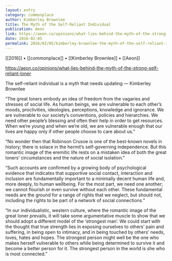 ```yaml
---
layout: entry
category: commonplace
author: Kimberley Brownlee
title: The Myth of the Self-Reliant Individual
publication: Aeon
link: https://aeon.co/opinions/what-lies-behind-the-myth-of-the-strong-self-reliant-loner
date: 2016-02-05
permalink: 2016/02/05/kimberley-brownlee-the-myth-of-the-self-reliant-individual
---
```


[[2016]] • [[commonplace]] • [[Kimberley Brownlee]] • [[Aeon]]

https://aeon.co/opinions/what-lies-behind-the-myth-of-the-strong-self-reliant-loner

The self-reliant individual is a myth that needs updating — Kimberley Brownlee 

“The great loners embody an idea of freedom from the vagaries and stresses of social life. As human beings, we are vulnerable to each other’s moods, proclivities, ideologies, perceptions, knowledge and ignorance. We are vulnerable to our society’s conventions, policies and hierarchies. We need other people’s blessing and often their help in order to get resources. When we’re young and when we’re old, we are vulnerable enough that our lives are happy only if other people choose to care about us.”

“No wonder then that Robinson Crusoe is one of the best-known novels in history; there is solace in the hermit’s self-governing independence. But this romantic image of the eremitic life rests on a mistaken idea of both the great loners’ circumstances and the nature of social isolation.”

“Such accounts are confirmed by a growing body of psychological evidence that indicates that supportive social contact, interaction and inclusion are fundamentally important to a minimally decent human life and, more deeply, to human wellbeing. For the most part, we need one another; we cannot flourish or even survive without each other. These fundamental needs are the ground for a range of rights that we neglect, but should not, including the rights to be part of a network of social connections.”

“In our individualistic, western culture, where the romantic image of the great loner prevails, it will take some argumentative muscle to show that we should adopt a different model of the ‘strongest man’. We could start with the thought that true strength lies in exposing ourselves to others’ pain and suffering, in being open to intimacy, and in being touched by others’ needs, loves, hates and hopes. The strongest person might well be the one who makes herself vulnerable to others while being determined to survive it and become a better person for it. The strongest person in the world is she who is most connected.”

